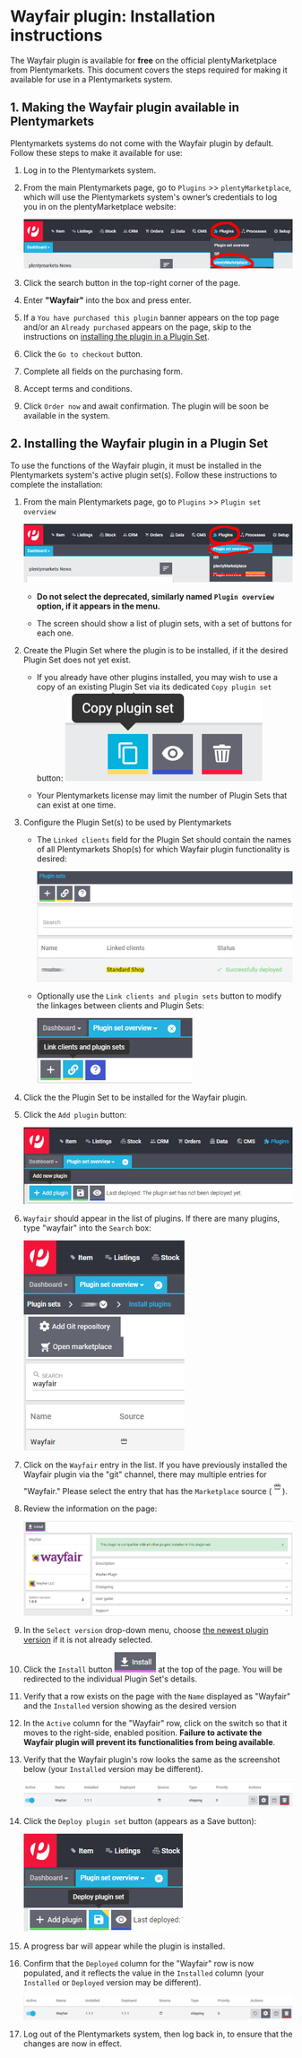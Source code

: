 # Wayfair plugin: Installation instructions
The Wayfair plugin is available for **free** on the official plentyMarketplace from Plentymarkets. This document covers the steps required for making it available for use in a Plentymarkets system.

## 1. Making the Wayfair plugin available in Plentymarkets
Plentymarkets systems do not come with the Wayfair plugin by default.
Follow these steps to make it available for use:

1. Log in to the Plentymarkets system.

2. From the main Plentymarkets page, go to `Plugins` >> `plentyMarketplace`, which will use the Plentymarkets system's owner’s credentials to log you in on the plentyMarketplace website:


    ![plentyMarketplace in menu](../../../images/en/menu_marketplace.png)

3. Click the search button in the top-right corner of the page.

4. Enter **"Wayfair"** into the box and press enter.

5. If a `You have purchased this plugin` banner appears on the top page and/or an `Already purchased` appears on the page, skip to the instructions on [installing the plugin in a Plugin Set](#2-installing-the-wayfair-plugin-in-a-plugin-set).

6. Click the `Go to checkout` button.

7. Complete all fields on the purchasing form.

8. Accept terms and conditions.

9. Click `Order now` and await confirmation. The plugin will be soon be available in the system.

## 2. Installing the Wayfair plugin in a Plugin Set
To use the functions of the Wayfair plugin, it must be installed in the Plentymarkets system's active plugin set(s). Follow these instructions to complete the installation:

1. From the main Plentymarkets page, go to `Plugins` >> `Plugin set overview`

    ![plugins_menu_plugin_set_overview](../../../images/en/plugins_menu_plugin_set_overview.png)

    * **Do not select the deprecated, similarly named `Plugin overview` option, if it appears in the menu.**

    * The screen should show a list of plugin sets, with a set of buttons for each one.

2. Create the Plugin Set where the plugin is to be installed, if it the desired Plugin Set does not yet exist.

    * If you already have other plugins installed, you may wish to use a copy of an existing Plugin Set via its dedicated `Copy plugin set` button: ![copy plugin set button](../../../images/en/installation/button_copy_plugin_set.png)

    * Your Plentymarkets license may limit the number of Plugin Sets that can exist at one time.

3. Configure the Plugin Set(s) to be used by Plentymarkets
    * The `Linked clients` field for the Plugin Set should contain the names of all Plentymarkets Shop(s) for which Wayfair plugin functionality is desired:

        ![linked clients](../../../images/en/plugin_sets_linked_clients.png)

    * Optionally use the `Link clients and plugin sets` button to modify the linkages between clients and Plugin Sets:

        ![link plugin sets button](../../../images/en/installation/button_link_plugin_sets.png)

4. Click the the Plugin Set to be installed for the Wayfair plugin.

5. Click the `Add plugin` button:

    ![add plugin button](../../../images/en/installation/button_add_plugin.png)

6. `Wayfair` should appear in the list of plugins. If there are many plugins, type "wayfair" into the `Search` box:

    ![search_for_wayfair_plugin](../../../images/en/installation/search_for_wayfair_plugin.png)

7. Click on the `Wayfair` entry in the list. If you have previously installed the Wayfair plugin via the "git" channel, there may multiple entries for "Wayfair." Please select the entry that has the `Marketplace` source (![marketplace icon](../../../images/common/icon_marketplace.png)).

8. Review the information on the page:

    ![wayfair plugin info](../../../images/en/installation/marketplace_wayfair.png)

9. In the `Select version` drop-down menu, choose [the newest plugin version](https://github.com/wayfair-contribs/plentymarkets-plugin/releases) if it is not already selected.

10. Click the `Install` button ![install button](../../../images/en/installation/button_install.png) at the top of the page. You will be redirected to the individual Plugin Set's details.

11. Verify that a row exists on the page with the `Name` displayed as "Wayfair" and the `Installed` version showing as the desired version

12. In the `Active` column for the "Wayfair" row, click on the switch so that it moves to the right-side, enabled position. **Failure to activate the Wayfair plugin will prevent its functionalities from being available**.

13. Verify that the Wayfair plugin's row looks the same as the screenshot below (your `Installed` version may be different).

    ![wayfair plugin not yet deployed](../../../images/en/installation/wayfair_plugin_not_yet_deployed.png)

14. Click the `Deploy plugin set` button (appears as a Save button):

    ![deploy plugin set button](../../../images/en/installation/button_deploy_plugin_set.png)

15. A progress bar will appear while the plugin is installed.

16. Confirm that the `Deployed` column for the "Wayfair" row is now populated, and it reflects the value in the `Installed` column (your `Installed` or `Deployed` version may be different).

    ![wayfair plugin deployed](../../../images/en/installation/wayfair_plugin_deployed.png)

17. Log out of the Plentymarkets system, then log back in, to ensure that the changes are now in effect.
